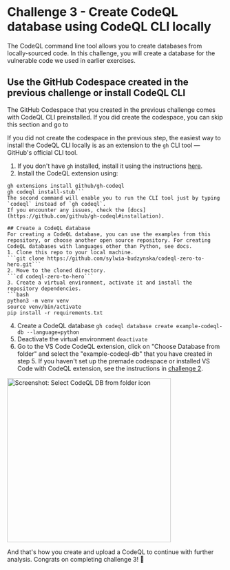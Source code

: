 # Challenge 3 - Create CodeQL database using CodeQL CLI locally

The CodeQL command line tool allows you to create databases from locally-sourced code. In this challenge, you will create a database for the vulnerable code we used in earlier exercises. 

## Use the GitHub Codespace created in the previous challenge or install CodeQL CLI
The GitHub Codespace that you created in the previous challenge comes with CodeQL CLI preinstalled. If you did create the codespace, you can skip this section and go to 

If you did not create the codespace in the previous step, the easiest way to install the CodeQL CLI locally is as an extension to the `gh` CLI tool — GitHub's official CLI tool.
1. If you don't have `gh` installed, install it using the instructions [here](https://github.com/cli/cli#installation).
2. Install the CodeQL extension using:
```
gh extensions install github/gh-codeql
gh codeql install-stub```
The second command will enable you to run the CLI tool just by typing `codeql` instead of `gh codeql`.
If you encounter any issues, check the [docs](https://github.com/github/gh-codeql#installation).

## Create a CodeQL database
For creating a CodeQL database, you can use the examples from this repository, or choose another open source repository. For creating CodeQL databases with languages other than Python, see docs.
1. Clone this repo to your local machine.
```git clone https://github.com/sylwia-budzynska/codeql-zero-to-hero.git```
2. Move to the cloned directory.
```cd codeql-zero-to-hero```
3. Create a virtual environment, activate it and install the repository dependencies.
```bash
python3 -m venv venv
source venv/bin/activate
pip install -r requirements.txt
```
4. Create a CodeQL database
```gh codeql database create example-codeql-db --language=python```
5. Deactivate the virtual environment
```deactivate```
6. Go to the VS Code CodeQL extension, click on "Choose Database from folder" and select the "example-codeql-db" that you have created in step 5. 
If you haven't set up the premade codespace or installed VS Code with CodeQL extension, see the instructions in [challenge 2](https://github.com/sylwia-budzynska/codeql-zero-to-hero/blob/main/2/challenge-2/instructions.md).
<img src="images/choose-db.png" width="380" alt="Screenshot: Select CodeQL DB from folder icon">

And that's how you create and upload a CodeQL to continue with further analysis.
Congrats on completing challenge 3! 🎉
